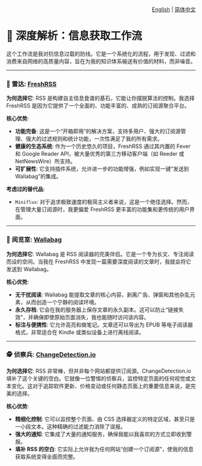 <p align="right">
  <a href="./information-intake.md">English</a> | <a href="./information-intake_zh-CN.md">简体中文</a>
</p>

# 🌊 深度解析：信息获取工作流

这个工作流是我对抗信息过载的防线。它是一个系统化的流程，用于发现、过滤和消费来自网络的高质量内容，旨在为我的知识体系输送有价值的材料，而非噪音。

---

### 📡 雷达: [FreshRSS](https://freshrss.org/)

**为何选择它**: RSS 是构建自主信息食谱的基石，它能让你摆脱算法的控制。我选择 FreshRSS 是因为它提供了一个全面的、功能丰富的、成熟的订阅源聚合平台。

**核心优势**:
*   **功能完备**: 这是一个“开箱即用”的解决方案，支持多用户、强大的订阅源管理、强大的过滤规则和统计功能，一次性满足了我的所有需求。
*   **健康的生态系统**: 作为一个历史悠久的项目，FreshRSS 通过其内置的 Fever 和 Google Reader API，被大量优秀的第三方移动客户端（如 Reeder 或 NetNewsWire）所支持。
*   **可扩展性**: 它支持插件系统，允许进一步的功能增强，例如实现一键“发送到 Wallabag”的集成。

**考虑过的替代品**:
*   `Miniflux`: 对于追求极致速度的极简主义者来说，这是一个绝佳选择。然而，在管理大量订阅源时，我更偏爱 FreshRSS 更丰富的功能集和更传统的用户界面。

---

### 🍵 阅览室: [Wallabag](https://wallabag.org/)

**为何选择它**: Wallabag 是 RSS 阅读器的完美伴侣。它是一个专为长文、专注阅读而设的空间。当我在 FreshRSS 中发现一篇需要深度阅读的文章时，我就会将它发送到 Wallabag。

**核心优势**:
*   **无干扰阅读**: Wallabag 能提取文章的核心内容，剥离广告、弹窗和其他杂乱元素，从而创造一个宁静的阅读环境。
*   **永久存档**: 它会在我的服务器上保存文章的永久副本。这可以防止“链接失效”，并确保即使原始页面消失，我也能随时访问该内容。
*   **标注与便携性**: 它允许高亮和做笔记。文章还可以导出为 EPUB 等电子阅读器格式，非常适合在 Kindle 或类似设备上进行离线阅读。

---

### 🕵️ 侦察兵: [ChangeDetection.io](https://github.com/dgtlmoon/changedetection.io)

**为何选择它**: RSS 非常棒，但并非每个网站都提供订阅源。ChangeDetection.io 填补了这个关键的空白。它就像一位警惕的侦察兵，监控特定页面的任何视觉或文本变化。这对于追踪软件更新、价格变动或任何静态页面上的重要信息来说，是完美的选择。

**核心优势**:
*   **精细化控制**: 它可以监控整个页面、由 CSS 选择器定义的特定区域，甚至只是一小段文本。这种精确的过滤能力消除了误报。
*   **强大的通知**: 它集成了大量的通知服务，确保我能以我喜欢的方式立即收到警报。
*   **填补 RSS 的空白**: 它实际上允许我为任何网站“创建一个订阅源”，使我的信息获取系统变得全面而完整。